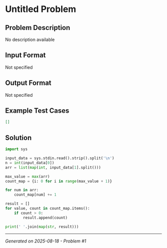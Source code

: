 # Untitled Problem

## Problem Description
No description available

## Input Format
Not specified

## Output Format
Not specified

## Example Test Cases
```json
[]
```

## Solution
```python
import sys

input_data = sys.stdin.read().strip().split('\n')
n = int(input_data[0])
arr = list(map(int, input_data[1].split()))

max_value = max(arr)
count_map = {i: 0 for i in range(max_value + 1)}

for num in arr:
    count_map[num] += 1

result = []
for value, count in count_map.items():
    if count > 0:
        result.append(count)

print(' '.join(map(str, result)))
```

---
*Generated on 2025-08-18 - Problem #1*